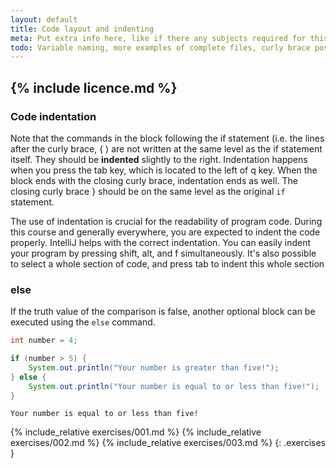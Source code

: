```yaml
---
layout: default
title: Code layout and indenting
meta: Put extra info here, like if there any subjects required for this subject
todo: Variable naming, more examples of complete files, curly brace position
---
```

{% include licence.md %}
---
### Code indentation

Note that the commands in the block following the if statement (i.e. the lines after the curly brace, { ) are not written at the same level as the if statement itself. They should be **indented** slightly to the right. Indentation happens when you press the tab key, which is located to the left of q key. When the block ends with the closing curly brace, indentation ends as well. The closing curly brace } should be on the same level as the original `if` statement.

The use of indentation is crucial for the readability of program code. During this course and generally everywhere, you are expected to indent the code properly. IntelliJ helps with the correct indentation. You can easily indent your program by pressing shift, alt, and f simultaneously. It's also possible to select a whole section of code, and press tab to indent this whole section

### else

If the truth value of the comparison is false, another optional block can be executed using the `else` command.

```java
int number = 4;

if (number > 5) {
    System.out.println("Your number is greater than five!");
} else {
    System.out.println("Your number is equal to or less than five!");
}
```

```output
Your number is equal to or less than five!
```

{% include_relative exercises/001.md %}
{% include_relative exercises/002.md %}
{% include_relative exercises/003.md %}
{: .exercises }

